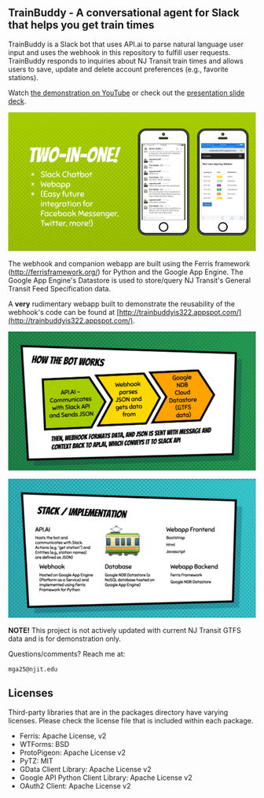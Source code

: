 TrainBuddy -  A conversational agent for Slack that helps you get train times
-------
TrainBuddy is a Slack bot that uses API.ai to parse natural language user input and uses the webhook in this repository to fulfill user requests. TrainBuddy responds to inquiries about NJ Transit train times and allows users to save, update and delete account preferences (e.g., favorite stations).

Watch [the demonstration on YouTube](https://www.youtube.com/watch?v=1dA4shmMLR4) or check out the [presentation slide deck](https://docs.google.com/presentation/d/12xVI911ZNIlVRIf7hsaQflDCBAEOhUEZ_SCYsa8LLjk/edit?usp=sharing).

![Two in one - Bot and webapp](/readme_images/readme1.png?raw=true "Two in one - Bot and webapp")

The webhook and companion webapp are built using the Ferris framework (http://ferrisframework.org/) for Python and the Google App Engine.   The Google App Engine's Datastore is used to store/query NJ Transit's General Transit Feed Specification data.

A **very** rudimentary webapp built to demonstrate the reusability of the webhook's code can be found at [http://trainbuddyis322.appspot.com/](http://trainbuddyis322.appspot.com/).

![How it works](/readme_images/readme2.png?raw=true "How it works")

![Stack and implementation](/readme_images/readme3.png?raw=true "Stack and implementation")

**NOTE!** This project is not actively updated with current NJ Transit GTFS data and is for demonstration only.

Questions/comments? Reach me at:

    mga25@njit.edu

Licenses
-------

Third-party libraries that are in the packages directory have varying licenses. Please check the license file that is included within each package.

 * Ferris: Apache License, v2
 * WTForms: BSD
 * ProtoPigeon: Apache License v2
 * PyTZ: MIT
 * GData Client Library: Apache License v2
 * Google API Python Client Library: Apache License v2
 * OAuth2 Client: Apache License v2

